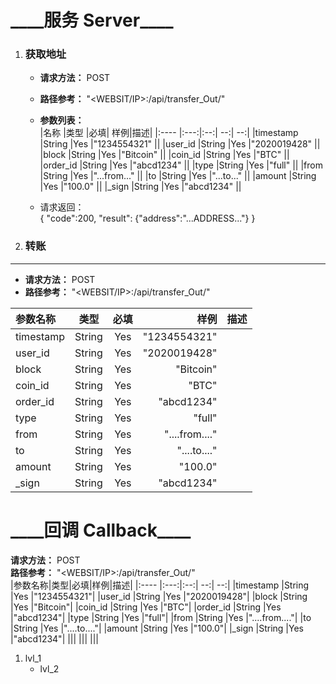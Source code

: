 \_\_\_\_服务 Server\_\_\_\_
====

1. ### 获取地址  
    + **请求方法：**   POST  
    + **路径参考：**   "<WEBSIT/IP>:<PORT>/api/transfer_Out/"  
    + **参数列表：**  
      |名称  |类型  |必填| 样例|描述|
      |:---- |:---:|:--:| --:| --:|
      |timestamp  |String |Yes  |"1234554321" ||
      |user_id    |String |Yes  |"2020019428" ||
      |block      |String |Yes  |"Bitcoin"    ||
      |coin_id    |String |Yes  |"BTC"        ||
      |order_id   |String |Yes  |"abcd1234"   ||
      |type       |String |Yes  |"full"       ||
      |from       |String |Yes  |"...from..." ||
      |to         |String |Yes  |"...to..."   ||
      |amount     |String |Yes  |"100.0"      ||
      |\_sign     |String |Yes  |"abcd1234"   ||

    + 请求返回：  
      {
        "code":200,
        "result":
          {"address":"...ADDRESS..."}
      }

2. ### 转账
----
+ **请求方法：**   POST  
+ **路径参考：**   "<WEBSIT/IP>:<PORT>/api/transfer_Out/"  
  
|参数名称|类型|必填|样例|描述|
|:---- |:---:|:--:| --:| --:|
|timestamp  |String |Yes  |"1234554321"|
|user_id    |String |Yes  |"2020019428"|
|block      |String |Yes  |"Bitcoin"|
|coin_id    |String |Yes  |"BTC"|
|order_id   |String |Yes  |"abcd1234"|
|type       |String |Yes  |"full"|
|from       |String |Yes  |"....from...."|
|to         |String |Yes  |"....to...."|
|amount     |String |Yes  |"100.0"|
|_sign      |String |Yes  |"abcd1234"|

\_\_\_\_回调 Callback\_\_\_\_
====
**请求方法：**   POST  
**路径参考：**   "<WEBSIT/IP>:<PORT>/api/transfer_Out/"  
|参数名称|类型|必填|样例|描述|
|:---- |:---:|:--:| --:| --:|
|timestamp  |String |Yes  |"1234554321"|
|user_id    |String |Yes  |"2020019428"|
|block      |String |Yes  |"Bitcoin"|
|coin_id    |String |Yes  |"BTC"|
|order_id   |String |Yes  |"abcd1234"|
|type       |String |Yes  |"full"|
|from       |String |Yes  |"....from...."|
|to         |String |Yes  |"....to...."|
|amount     |String |Yes  |"100.0"|
|_sign      |String |Yes  |"abcd1234"|
|||
|||
|||

1. lvl_1
    + lvl_2

